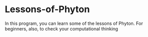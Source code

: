 # Lessons-of-Phyton
In this program, you can learn some of the lessons of Phyton. For beginners, also, to check your computational thinking
